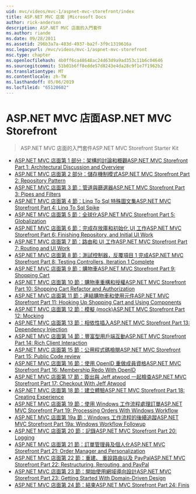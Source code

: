 ```yaml
---
uid: mvc/videos/mvc-1/aspnet-mvc-storefront/index
title: ASP.NET MVC 店面 |Microsoft Docs
author: rick-anderson
description: ASP.NET MVC 店面的入門套件
ms.author: riande
ms.date: 09/28/2011
ms.assetid: 296b3a7a-483d-4937-ba2f-3f9c1319616a
msc.legacyurl: /mvc/videos/mvc-1/aspnet-mvc-storefront
msc.type: chapter
ms.openlocfilehash: 4b0ff6ca48648ac24d63d9a9ad353c11b6c04646
ms.sourcegitcommit: 51b01b6ff8edde57d8243e4da28c9f1e7f1962b2
ms.translationtype: MT
ms.contentlocale: zh-TW
ms.lasthandoff: 05/06/2019
ms.locfileid: "65120602"
---
```

# <a name="aspnet-mvc-storefront"></a><span data-ttu-id="7e838-103">ASP.NET MVC 店面</span><span class="sxs-lookup"><span data-stu-id="7e838-103">ASP.NET MVC Storefront</span></span>

> <span data-ttu-id="7e838-104">ASP.NET MVC 店面的入門套件</span><span class="sxs-lookup"><span data-stu-id="7e838-104">ASP.NET MVC Storefront Starter Kit</span></span>

- [<span data-ttu-id="7e838-105">ASP.NET MVC 店面第 1 部分：架構的討論和概觀</span><span class="sxs-lookup"><span data-stu-id="7e838-105">ASP.NET MVC Storefront Part 1: Architectural Discussion and Overview</span></span>](aspnet-mvc-storefront-part-1-architectural-discussion-and-overview.md)
- [<span data-ttu-id="7e838-106">ASP.NET MVC 店面第 2 部分：儲存機制模式</span><span class="sxs-lookup"><span data-stu-id="7e838-106">ASP.NET MVC Storefront Part 2: Repository Pattern</span></span>](aspnet-mvc-storefront-part-2-the-repository-pattern.md)
- [<span data-ttu-id="7e838-107">ASP.NET MVC 店面第 3 節：管道與篩選器</span><span class="sxs-lookup"><span data-stu-id="7e838-107">ASP.NET MVC Storefront Part 3: Pipes and Filters</span></span>](aspnet-mvc-storefront-part-3-pipes-and-filters.md)
- [<span data-ttu-id="7e838-108">ASP.NET MVC 店面第 4 節：Linq To Sql 特殊圖文集</span><span class="sxs-lookup"><span data-stu-id="7e838-108">ASP.NET MVC Storefront Part 4: Linq To Sql Spike</span></span>](aspnet-mvc-storefront-part-4-linq-to-sql-spike.md)
- [<span data-ttu-id="7e838-109">ASP.NET MVC 店面第 5 節：全球化</span><span class="sxs-lookup"><span data-stu-id="7e838-109">ASP.NET MVC Storefront Part 5: Globalization</span></span>](aspnet-mvc-storefront-part-5-globalization.md)
- [<span data-ttu-id="7e838-110">ASP.NET MVC 店面第 6 節：完成存放庫和初始化 UI 工作</span><span class="sxs-lookup"><span data-stu-id="7e838-110">ASP.NET MVC Storefront Part 6: Finishing Repository, and Initial UI Work</span></span>](aspnet-mvc-storefront-part-6-finishing-the-repository-and-initial-ui-work.md)
- [<span data-ttu-id="7e838-111">ASP.NET MVC 店面第 7 節：路由和 UI 工作</span><span class="sxs-lookup"><span data-stu-id="7e838-111">ASP.NET MVC Storefront Part 7: Routing and UI Work</span></span>](aspnet-mvc-storefront-part-7-routing-and-ui-work.md)
- [<span data-ttu-id="7e838-112">ASP.NET MVC 店面第 8 節：測試控制器，反覆項目 1 完成</span><span class="sxs-lookup"><span data-stu-id="7e838-112">ASP.NET MVC Storefront Part 8: Testing Controllers, Iteration 1 Complete</span></span>](aspnet-mvc-storefront-part-8-testing-controllers-iteration-1-complete.md)
- [<span data-ttu-id="7e838-113">ASP.NET MVC 店面第 9 節：購物車</span><span class="sxs-lookup"><span data-stu-id="7e838-113">ASP.NET MVC Storefront Part 9: Shopping Cart</span></span>](aspnet-mvc-storefront-part-9-the-shopping-cart.md)
- [<span data-ttu-id="7e838-114">ASP.NET MVC 店面第 10 節：購物車重構和授權</span><span class="sxs-lookup"><span data-stu-id="7e838-114">ASP.NET MVC Storefront Part 10: Shopping Cart Refactor and Authorization</span></span>](aspnet-mvc-storefront-part-10-shopping-cart-refactor-and-authorization.md)
- [<span data-ttu-id="7e838-115">ASP.NET MVC 店面第 11 節：連結購物車和使用元件</span><span class="sxs-lookup"><span data-stu-id="7e838-115">ASP.NET MVC Storefront Part 11: Hooking Up Shopping Cart and Using Components</span></span>](aspnet-mvc-storefront-part-11-hooking-up-the-shopping-cart-and-using-components.md)
- [<span data-ttu-id="7e838-116">ASP.NET MVC 店面第 12 節：模擬 (mock)</span><span class="sxs-lookup"><span data-stu-id="7e838-116">ASP.NET MVC Storefront Part 12: Mocking</span></span>](aspnet-mvc-storefront-part-12-mocking.md)
- [<span data-ttu-id="7e838-117">ASP.NET MVC 店面第 13 節：相依性插入</span><span class="sxs-lookup"><span data-stu-id="7e838-117">ASP.NET MVC Storefront Part 13: Dependency Injection</span></span>](aspnet-mvc-storefront-part-13-dependency-injection.md)
- [<span data-ttu-id="7e838-118">ASP.NET MVC 店面第 14 節：豐富型用戶端互動</span><span class="sxs-lookup"><span data-stu-id="7e838-118">ASP.NET MVC Storefront Part 14: Rich Client Interaction</span></span>](aspnet-mvc-storefront-part-14-rich-client-interaction.md)
- [<span data-ttu-id="7e838-119">ASP.NET MVC 店面第 15 節：公用程式碼檢閱</span><span class="sxs-lookup"><span data-stu-id="7e838-119">ASP.NET MVC Storefront Part 15: Public Code review</span></span>](aspnet-mvc-storefront-part-15-public-code-review.md)
- [<span data-ttu-id="7e838-120">ASP.NET MVC 店面第 16 節：使用 OpenID 重做成員資格</span><span class="sxs-lookup"><span data-stu-id="7e838-120">ASP.NET MVC Storefront Part 16: Membership Redo With OpenID</span></span>](aspnet-mvc-storefront-part-16-membership-redo-with-openid.md)
- [<span data-ttu-id="7e838-121">ASP.NET MVC 店面第 17 節：簽出與 Jeff atwood 一起檢查</span><span class="sxs-lookup"><span data-stu-id="7e838-121">ASP.NET MVC Storefront Part 17: Checkout With Jeff Atwood</span></span>](aspnet-mvc-storefront-part-17-checkout-with-jeff-atwood.md)
- [<span data-ttu-id="7e838-122">ASP.NET MVC 店面第 18 節：建立體驗</span><span class="sxs-lookup"><span data-stu-id="7e838-122">ASP.NET MVC Storefront Part 18: Creating Experience</span></span>](aspnet-mvc-storefront-part-18-creating-an-experience.md)
- [<span data-ttu-id="7e838-123">ASP.NET MVC 店面第 19 節：使用 Windows 工作流程處理訂單</span><span class="sxs-lookup"><span data-stu-id="7e838-123">ASP.NET MVC Storefront Part 19: Processing Orders With Windows Workflow</span></span>](aspnet-mvc-storefront-part-19-processing-orders-with-windows-workflow.md)
- [<span data-ttu-id="7e838-124">ASP.NET MVC 店面第 19a 節：Windows 工作流程的後續追蹤</span><span class="sxs-lookup"><span data-stu-id="7e838-124">ASP.NET MVC Storefront Part 19a: Windows Workflow Followup</span></span>](aspnet-mvc-storefront-part-19a-windows-workflow-followup.md)
- [<span data-ttu-id="7e838-125">ASP.NET MVC 店面第 20 節：記錄</span><span class="sxs-lookup"><span data-stu-id="7e838-125">ASP.NET MVC Storefront Part 20: Logging</span></span>](aspnet-mvc-storefront-part-20-logging.md)
- [<span data-ttu-id="7e838-126">ASP.NET MVC 店面第 21 節：訂單管理員及個人化</span><span class="sxs-lookup"><span data-stu-id="7e838-126">ASP.NET MVC Storefront Part 21: Order Manager and Personalization</span></span>](aspnet-mvc-storefront-part-21-order-manager-and-personalization.md)
- [<span data-ttu-id="7e838-127">ASP.NET MVC 店面第 22 節：重建、 重設路由以及 PayPal</span><span class="sxs-lookup"><span data-stu-id="7e838-127">ASP.NET MVC Storefront Part 22: Restructuring, Rerouting, and PayPal</span></span>](aspnet-mvc-storefront-part-22-restructuring-rerouting-and-paypal.md)
- [<span data-ttu-id="7e838-128">ASP.NET MVC 店面第 23 節：開始使用網域導向設計</span><span class="sxs-lookup"><span data-stu-id="7e838-128">ASP.NET MVC Storefront Part 23: Getting Started With Domain-Driven Design</span></span>](aspnet-mvc-storefront-part-23-getting-started-with-domain-driven-design.md)
- [<span data-ttu-id="7e838-129">ASP.NET MVC 店面第 24 節：結束</span><span class="sxs-lookup"><span data-stu-id="7e838-129">ASP.NET MVC Storefront Part 24: Finis</span></span>](aspnet-mvc-storefront-part-24-finis.md)
